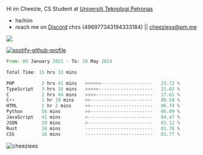  Hi im Cheezie, CS Student at [Universiti Teknologi Petronas](https://www.utp.edu.my/Pages/Home.aspx)


- he/him  
- reach me on [Discord](https://discord.gg/R2zcmRMQym) chzs (496977343194333184) || [cheeziess@pm.me](mailto:cheeziess@pm.me) 

![](https://discord.c99.nl/widget/theme-3/496977343194333184.png)

[![spotify-github-profile](https://spotify-github-profile.vercel.app/api/view?uid=guwmvkhyh85uvierjzp9buh87&cover_image=true&theme=default&show_offline=true&bar_color=53b14f&bar_color_cover=true)](https://spotify-github-profile.vercel.app/api/view?uid=guwmvkhyh85uvierjzp9buh87&redirect=true)
<!--START_SECTION:waka-->

```rust
From: 09 January 2021 - To: 20 May 2024

Total Time: 15 hrs 33 mins

PHP          3 hrs 41 mins   >>>>>>-------------------   23.72 %
TypeScript   3 hrs 16 mins   >>>>>--------------------   21.02 %
C            2 hrs 44 mins   >>>>---------------------   17.61 %
C++          1 hr 19 mins    >>-----------------------   08.54 %
HTML         1 hr 2 mins     >>-----------------------   06.74 %
Python       56 mins         >>-----------------------   06.09 %
JavaScript   41 mins         >------------------------   04.47 %
JSON         29 mins         >------------------------   03.12 %
Rust         16 mins         -------------------------   01.78 %
CSS          16 mins         -------------------------   01.77 %
```

<!--END_SECTION:waka-->
<img src="https://komarev.com/ghpvc/?username=cheeziess&color=431c53" alt="cheeziees">
